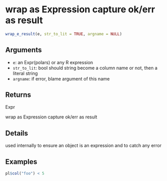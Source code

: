 # wrap as Expression capture ok/err as result

```r
wrap_e_result(e, str_to_lit = TRUE, argname = NULL)
```

## Arguments

- `e`: an Expr(polars) or any R expression
- `str_to_lit`: bool should string become a column name or not, then a literal string
- `argname`: if error, blame argument of this name

## Returns

Expr

wrap as Expression capture ok/err as result

## Details

used internally to ensure an object is an expression and to catch any error

## Examples

```r
pl$col("foo") < 5
```
